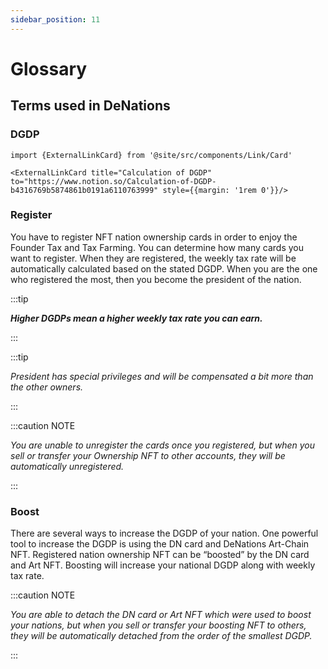 ```yaml
---
sidebar_position: 11
---
```



# Glossary

## Terms used in DeNations

### DGDP

```mdx-code-block
import {ExternalLinkCard} from '@site/src/components/Link/Card'

<ExternalLinkCard title="Calculation of DGDP" to="https://www.notion.so/Calculation-of-DGDP-b4316769b5874861b0191a6110763999" style={{margin: '1rem 0'}}/>
```

### Register

You have to register NFT nation ownership cards in order to enjoy the Founder Tax and Tax Farming. You can determine how many cards you want to register. When they are registered, the weekly tax rate will be automatically calculated based on the stated DGDP. When you are the one who registered the most, then you become the president of the nation.

:::tip

***Higher DGDPs mean a higher weekly tax rate you can earn.***

:::

:::tip

*President has special privileges and will be compensated a bit more than the other owners.*

:::

:::caution NOTE

*You are unable to unregister the cards once you registered, but when you sell or transfer your Ownership NFT to other accounts, they will be automatically unregistered.*

:::

### Boost

There are several ways to increase the DGDP of your nation. One powerful tool to increase the DGDP is using the DN card and DeNations Art-Chain NFT. Registered nation ownership NFT can be “boosted” by the DN card and Art NFT. Boosting will increase your national DGDP along with weekly tax rate.

:::caution NOTE

*You are able to detach the DN card or Art NFT which were used to boost your nations, but when you sell or transfer your boosting NFT to others, they will be automatically detached from the order of the smallest DGDP.*

:::